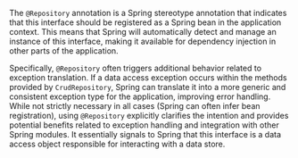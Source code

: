 The `@Repository` annotation is a Spring stereotype annotation that indicates that this interface should be registered as a Spring bean in the application context. This means that Spring will automatically detect and manage an instance of this interface, making it available for dependency injection in other parts of the application. 

Specifically, `@Repository` often triggers additional behavior related to exception translation. If a data access exception occurs within the methods provided by `CrudRepository`, Spring can translate it into a more generic and consistent exception type for the application, improving error handling. While not strictly necessary in all cases (Spring can often infer bean registration), using `@Repository` explicitly clarifies the intention and provides potential benefits related to exception handling and integration with other Spring modules. It essentially signals to Spring that this interface is a data access object responsible for interacting with a data store.